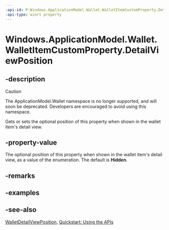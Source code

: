 ```yaml
---
-api-id: P:Windows.ApplicationModel.Wallet.WalletItemCustomProperty.DetailViewPosition
-api-type: winrt property
---
```


<!-- Property syntax
public Windows.ApplicationModel.Wallet.WalletDetailViewPosition DetailViewPosition { get;  set; }
-->

# Windows.ApplicationModel.Wallet.WalletItemCustomProperty.DetailViewPosition

## -description
> [!CAUTION]
> The ApplicationModel.Wallet namespace is no longer supported, and will soon be deprecated. Developers are encouraged to avoid using this namespace.

Gets or sets the optional position of this property when shown in the wallet item's detail view.

## -property-value
The optional position of this property when shown in the wallet item's detail view, as a value of the enumeration. The default is **Hidden**.

## -remarks

## -examples

## -see-also
[WalletDetailViewPosition](walletdetailviewposition.md), [Quickstart: Using the   APIs](/previous-versions/windows/apps/dn631257(v=win.10))
